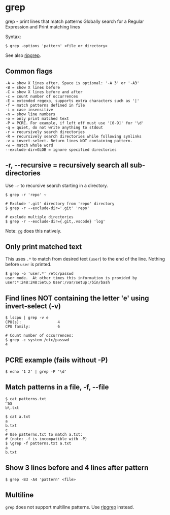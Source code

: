 # grep

grep - print lines that match patterns
Globally search for a Regular Expression and Print matching lines

Syntax:
```
$ grep -options 'pattern' <file_or_directory>
```

See also [ripgrep](rg.md).

## Common flags
```
-A = show X lines after. Space is optional: '-A 3' or '-A3'
-B = show X lines before
-C = show X lines before and after
-c = count number of occurrences
-E = extended regexp, supports extra characters such as '|'
-f = match patterns defined in file
-i = case insensitive
-n = show line numbers
-o = only print matched text
-P = PCRE. For example, if left off must use '[0-9]' for '\d'
-q = quiet, do not write anything to stdout
-r = recursively search directories
-R = recursively search directories while following symlinks
-v = invert-select. Return lines NOT containing pattern.
-w = match whole word
--exclude-dir=GLOB = ignore specified directories
```

## -r, --recursive = recursively search all sub-directories
Use `-r` to recursive search starting in a directory.
```
$ grep -r 'repo' ~

# Exclude '.git' directory from 'repo' directory
$ grep -r --exclude-dir='.git' 'repo'

# exclude multiple directories
$ grep -r --exclude-dir={.git,.vscode} 'log'
```

Note: [`rg`](rg.md) does this natively.

## Only print matched text
This uses `.*` to match from desired text (`user`) to the end of the line. Nothing before `user` is printed.
```
$ grep -o 'user.*' /etc/passwd
user mode.  At other times this information is provided by
user:*:248:248:Setup User:/var/setup:/bin/bash
```

## Find lines NOT containing the letter 'e' using invert-select (-v)
```
$ lscpu | grep -v e
CPU(s):                4
CPU family:            6

# Count number of occurrences:
$ grep -c system /etc/passwd
4
```

## PCRE example (fails without -P)
```
$ echo '1 2' | grep -P '\d'
```

## Match patterns in a file, -f, --file
```
$ cat patterns.txt
^a$
b\.txt

$ cat a.txt
a
b.txt
c
# Use patterns.txt to match a.txt:
# (note: -f is incompatible with -P)
$ \grep -f patterns.txt a.txt
a
b.txt
```

## Show 3 lines before and 4 lines after pattern
```
$ grep -B3 -A4 'pattern' <file>
```

## Multiline
`grep` does not support multiline patterns. Use [ripgrep](rg.md) instead.
